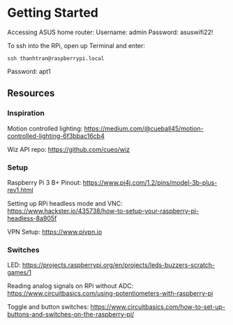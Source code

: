 # Getting Started
Accessing ASUS home router:
Username: admin
Password: asuswifi22!

To ssh into the RPi, open up Terminal and enter:
```
ssh thanhtran@raspberrypi.local
```
Password: apt1

## Resources

### Inspiration
Motion controlled lighting: https://medium.com/@cueball45/motion-controlled-lighting-6f3bbac16cb4

Wiz API repo: https://github.com/cueo/wiz

### Setup
Raspberry Pi 3 B+ Pinout: https://www.pi4j.com/1.2/pins/model-3b-plus-rev1.html

Setting up RPi headless mode and VNC: https://www.hackster.io/435738/how-to-setup-your-raspberry-pi-headless-8a905f

VPN Setup: https://www.pivpn.io

### Switches
LED: https://projects.raspberrypi.org/en/projects/leds-buzzers-scratch-games/1

Reading analog signals on RPi without ADC: https://www.circuitbasics.com/using-potentiometers-with-raspberry-pi

Toggle and button switches: https://www.circuitbasics.com/how-to-set-up-buttons-and-switches-on-the-raspberry-pi/

